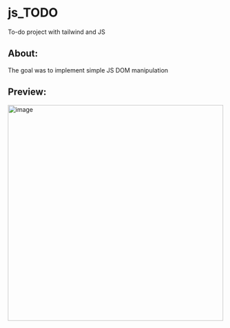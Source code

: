 # js_TODO
To-do project with tailwind and JS

## About:
The goal was to implement simple JS DOM manipulation

## Preview:
<img width="500" alt="image" src="https://user-images.githubusercontent.com/116308322/216341884-74b01c5a-f012-466e-9eaa-5f03d4028e1d.png">

